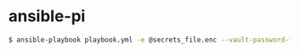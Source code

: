 # ansible-pi

```sh
$ ansible-playbook playbook.yml -e @secrets_file.enc --vault-password-file password_file
```
